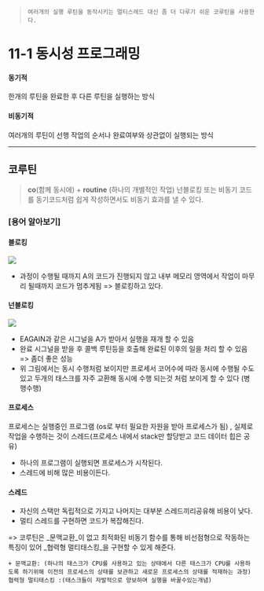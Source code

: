> ```여러개의 실행 루틴을 동작시키는 멀티스레드 대신 좀 더 다루기 쉬운 코루틴을 사용한다.```

# 11-1 동시성 프로그래밍


#### 동기적
한개의 루틴을 완료한 후 다른 루틴을 실행하는 방식

#### 비동기적 
여러개의 루틴이 선행 작업의 순서나 완료여부와 상관없이 실행되는 방식

-----------
## 코루틴
>**co**(함께 동시에) + **routine** (하나의 개별적인 작업)
넌블로킹 또는 비동기 코드를 동기코드처럼 쉽게 작성하면서도 비동기 효과를 낼 수 있다.

### [용어 알아보기]
#### 블로킹
![](https://velog.velcdn.com/images/5905kjh/post/54170006-96db-4456-93fb-050355f65106/image.png)
- 과정이 수행될 때까지 A의 코드가 진행되지 않고 내부 메모리 영역에서 작업이 마무리 될때까지 코드가 멈추게됨 => 블로킹하고 있다.
#### 넌블로킹
![](https://velog.velcdn.com/images/5905kjh/post/a9bb0243-e9b3-409d-b643-bf1a4cb9c3ca/image.png)
- EAGAIN과 같은 시그널을 A가 받아서 실행을 재개 할 수 있음 
- 완료 시그널을 받을 후 콜백 루틴등을 호출해 완료된 이후의 일을 처리 할 수 있음
=> 좀더 좋은 성능
- 위 그림에서는 동시 수행처럼 보이지만 프로세서 코어수에 따라 동시에 수행될 수도 있고 두개의 태스크를 자주 교환해 동시에 수행 되는것 처럼 보이게 할 수 있다 (병행수행)

#### 프로세스
프로세스는 실행중인 프로그램 (os로 부터 필요한 자원을 받아 프로세스가 됨) , 실제로 작업을 수행하는 것이 스레드(프로세스 내에서 stack만 할당받고 코드 데이터 힙은 공유)

- 하나의 프로그램이 실행되면 프로세스가 시작된다.
- 스레드에 비해 많은 비용이든다.
#### 스레드
- 자신의 스택만 독립적으로 가지고 나머지는 대부분 스레드끼리공유해 비용이 낮다.
- 멀티 스레드를 구현하면 코드가 복잡해진다.

=> 코루틴은 _문맥교환_이 없고 최적화된 비동기 함수를 통해 비선점형으로 작동하는 특징이 있어 _협력형 멀티태스킹_을 구현할 수 있게 해준다.

	+ 문맥교환: (하나의 태스크가 CPU를 사용하고 있는 상태에서 다른 태스크가 CPU를 사용하도록 하기위해 이전의 프로세스의 상태를 보관하고 새로운 프로세스의 상태를 적재하는 과정)
    협력형 멀티태스킹 :(태스크들이 자발적으로 양보하며 실행을 바꿀수있는개념)

